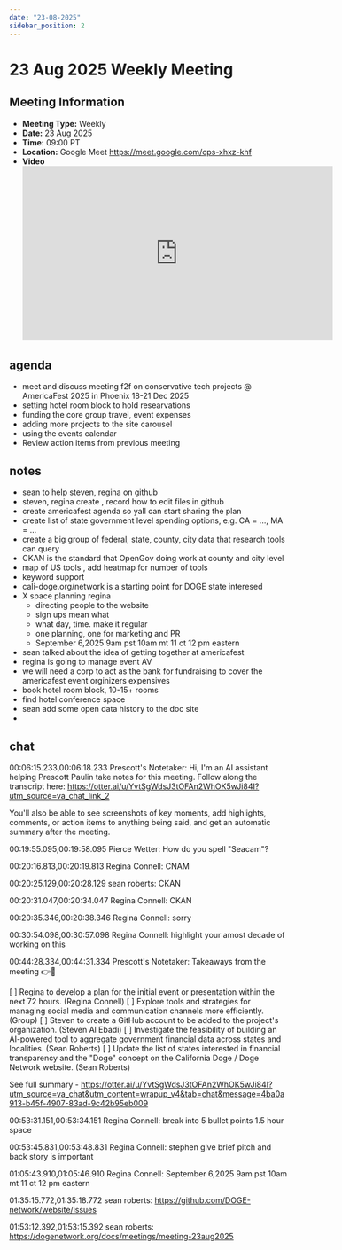 ```yaml
---
date: "23-08-2025"
sidebar_position: 2
---
```


# 23 Aug 2025 Weekly Meeting

## Meeting Information

- **Meeting Type:** Weekly  
- **Date:** 23 Aug 2025  
- **Time:** 09:00 PT  
- **Location:** Google Meet https://meet.google.com/cps-xhxz-khf
- **Video** <iframe width="560" height="315" src="https://www.youtube.com/embed/rdYtwFop2CQ?si=zj7xsAdRxTcANe_O" title="YouTube video player" frameborder="0" allow="accelerometer; autoplay; clipboard-write; encrypted-media; gyroscope; picture-in-picture; web-share" referrerpolicy="strict-origin-when-cross-origin" allowfullscreen></iframe>

## agenda

- meet and discuss meeting f2f on conservative tech projects @ AmericaFest 2025 in Phoenix 18-21 Dec 2025
- setting hotel room block to hold researvations
- funding the core group travel, event expenses
- adding more projects to the site carousel
- using the events calendar
- Review action items from previous meeting

## notes

- sean to help steven, regina on github
- steven, regina create , record how to edit files in github
- create americafest agenda so yall can start sharing the plan
- create list of state government level spending options, e.g. CA = ..., MA = ...
- create a big group of federal, state, county, city data that research tools can query
- CKAN is the standard that OpenGov doing work at county and city level
- map of US tools , add heatmap for number of tools
- keyword support
- cali-doge.org/network is a starting point for DOGE state interesed 
- X space planning regina
    - directing people to the website
    - sign ups mean what
    - what day, time. make it regular
    - one planning, one for marketing and PR
    - September 6,2025 9am pst 10am mt 11 ct 12 pm eastern
- sean talked about the idea of getting together at americafest
- regina is going to manage event AV
- we will need a corp to act as the bank for fundraising to cover the americafest event orginizers expensives
- book hotel room block, 10-15+ rooms
- find hotel conference space
- sean add some open data history to the doc site
- 


## chat

00:06:15.233,00:06:18.233
Prescott's Notetaker: Hi, I'm an AI assistant helping Prescott Paulin take notes for this meeting. Follow along the transcript here:  https://otter.ai/u/YvtSgWdsJ3tOFAn2WhOK5wJi84I?utm_source=va_chat_link_2

You'll also be able to see screenshots of key moments, add highlights, comments, or action items to anything being said, and get an automatic summary after the meeting.

00:19:55.095,00:19:58.095
Pierce Wetter: How do you spell "Seacam"?

00:20:16.813,00:20:19.813
Regina Connell: CNAM

00:20:25.129,00:20:28.129
sean roberts: CKAN

00:20:31.047,00:20:34.047
Regina Connell: CKAN

00:20:35.346,00:20:38.346
Regina Connell: sorry

00:30:54.098,00:30:57.098
Regina Connell: highlight your amost decade of working on this

00:44:28.334,00:44:31.334
Prescott's Notetaker: Takeaways from the meeting 👉💬 

[ ] Regina to develop a plan for the initial event or presentation within the next 72 hours. (Regina Connell)
[ ] Explore tools and strategies for managing social media and communication channels more efficiently. (Group)
[ ] Steven to create a GitHub account to be added to the project's organization. (Steven Al Ebadi)
[ ] Investigate the feasibility of building an AI-powered tool to aggregate government financial data across states and localities. (Sean Roberts)
[ ] Update the list of states interested in financial transparency and the "Doge" concept on the California Doge / Doge Network website. (Sean Roberts)

See full summary - https://otter.ai/u/YvtSgWdsJ3tOFAn2WhOK5wJi84I?utm_source=va_chat&utm_content=wrapup_v4&tab=chat&message=4ba0a913-b45f-4907-83ad-9c42b95eb009

00:53:31.151,00:53:34.151
Regina Connell: break into 5 bullet points 1.5 hour space

00:53:45.831,00:53:48.831
Regina Connell: stephen give brief pitch and back story is important

01:05:43.910,01:05:46.910
Regina Connell: September 6,2025 9am pst 10am mt 11 ct 12 pm eastern

01:35:15.772,01:35:18.772
sean roberts: https://github.com/DOGE-network/website/issues

01:53:12.392,01:53:15.392
sean roberts: https://dogenetwork.org/docs/meetings/meeting-23aug2025
